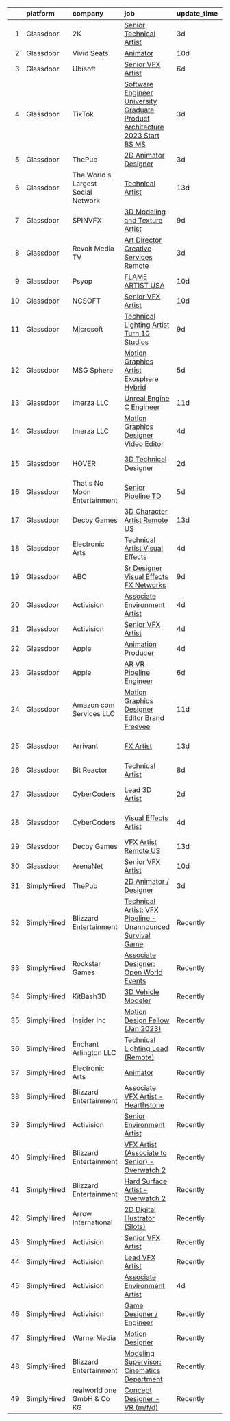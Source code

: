 

|    | platform    | company                            | job                                                                                                                                                                                                                                                                                                                                                                                                                                                                                                                                                                                                                                                                                                                                                                                                                                                                                                                                                                                                                                                                                                                                                                                                                                                                                                                                                                   | update_time   | location           |
|---:|:------------|:-----------------------------------|:----------------------------------------------------------------------------------------------------------------------------------------------------------------------------------------------------------------------------------------------------------------------------------------------------------------------------------------------------------------------------------------------------------------------------------------------------------------------------------------------------------------------------------------------------------------------------------------------------------------------------------------------------------------------------------------------------------------------------------------------------------------------------------------------------------------------------------------------------------------------------------------------------------------------------------------------------------------------------------------------------------------------------------------------------------------------------------------------------------------------------------------------------------------------------------------------------------------------------------------------------------------------------------------------------------------------------------------------------------------------|:--------------|:-------------------|
|  1 | Glassdoor   | 2K                                 | [Senior Technical Artist](https://www.glassdoor.com/partner/jobListing.htm?pos=130&ao=1136043&s=58&guid=0000018354aed0ec94d8fbb8e5bd4fb7&src=GD_JOB_AD&t=SR&vt=w&ea=1&cs=1_6747956b&cb=1663573086776&jobListingId=1008143333430&jrtk=3-0-1gdaatk8ok62j801-1gdaatk94ih78800-c9e68923315849ab-)                                                                                                                                                                                                                                                                                                                                                                                                                                                                                                                                                                                                                                                                                                                                                                                                                                                                                                                                                                                                                                                                         | 3d            | Sparks Glencoe, MD |
|  2 | Glassdoor   | Vivid Seats                        | [Animator](https://www.glassdoor.com/partner/jobListing.htm?pos=113&ao=1136043&s=58&guid=0000018354aed0ec94d8fbb8e5bd4fb7&src=GD_JOB_AD&t=SR&vt=w&cs=1_64dda9f3&cb=1663573086776&jobListingId=1008126512823&jrtk=3-0-1gdaatk8ok62j801-1gdaatk94ih78800-8e9d053226ae77e5-)                                                                                                                                                                                                                                                                                                                                                                                                                                                                                                                                                                                                                                                                                                                                                                                                                                                                                                                                                                                                                                                                                             | 10d           | Remote             |
|  3 | Glassdoor   | Ubisoft                            | [Senior VFX Artist](https://www.glassdoor.com/partner/jobListing.htm?pos=117&ao=1136043&s=58&guid=0000018354aed0ec94d8fbb8e5bd4fb7&src=GD_JOB_AD&t=SR&vt=w&cs=1_e8d3d5e6&cb=1663573086776&jobListingId=1008135525940&jrtk=3-0-1gdaatk8ok62j801-1gdaatk94ih78800-ec4295f5cc4e276e-)                                                                                                                                                                                                                                                                                                                                                                                                                                                                                                                                                                                                                                                                                                                                                                                                                                                                                                                                                                                                                                                                                    | 6d            | Cary, NC           |
|  4 | Glassdoor   | TikTok                             | [Software Engineer  University Graduate  Product Architecture    2023 Start  BS MS ](https://www.glassdoor.com/partner/jobListing.htm?pos=109&ao=1136043&s=58&guid=0000018354aed0ec94d8fbb8e5bd4fb7&src=GD_JOB_AD&t=SR&vt=w&cs=1_9865062b&cb=1663573086775&jobListingId=1008142242897&jrtk=3-0-1gdaatk8ok62j801-1gdaatk94ih78800-7aab6f1fddecc8de-)                                                                                                                                                                                                                                                                                                                                                                                                                                                                                                                                                                                                                                                                                                                                                                                                                                                                                                                                                                                                                   | 3d            | Mountain View, CA  |
|  5 | Glassdoor   | ThePub                             | [2D Animator   Designer](https://www.glassdoor.com/partner/jobListing.htm?pos=108&ao=1136043&s=58&guid=0000018354aed0ec94d8fbb8e5bd4fb7&src=GD_JOB_AD&t=SR&vt=w&cs=1_4ccc2fd4&cb=1663573086775&jobListingId=1008143841448&jrtk=3-0-1gdaatk8ok62j801-1gdaatk94ih78800-478725d2c58d3591-)                                                                                                                                                                                                                                                                                                                                                                                                                                                                                                                                                                                                                                                                                                                                                                                                                                                                                                                                                                                                                                                                               | 3d            | Chicago, IL        |
|  6 | Glassdoor   | The World s Largest Social Network | [Technical Artist](https://www.glassdoor.com/partner/jobListing.htm?pos=102&ao=1110586&s=58&guid=0000018354aed0ec94d8fbb8e5bd4fb7&src=GD_JOB_AD&t=SR&vt=w&ea=1&cs=1_e594fb3f&cb=1663573086774&jobListingId=1008119621902&cpc=5EFBB0462F9C6B7A&jrtk=3-0-1gdaatk8ok62j801-1gdaatk94ih78800-304e1dca1efc642f--6NYlbfkN0DSgjPPcnEdvoK3uuxfISLALE6pB1FR7YSHOr_tSg5_QGIhoz_2VqUepdcKLBLI_zSAkyoPLr8SW6NUVWAmXxUNfILld9JNgT4jvxPWqSYKXcYlJ4f7vBYPy2aMcuEPmCHmnVDpcsjC3m8nBM48CgzHNSIHufzffTzfkCKwHQ18ArdgeaBomfmfQeJNILpByv2m36cBxcpnCthTJ6bmIgOWJEHPCm6SsNA6rSPyYytx-2pGuF-C8I9vX50MEPllf6rfEeCbdLRc6p8EJIFiy9IUzvfscOwBXqt4FbLWVDUWUuWvfHR6YrnjF3q0dec2gsSv7DaW8Rt-Isb__P_wAFCX_CNeK67KFLl1jP0XrQa7mRSfSL6tXOC8UJo2DHtNdkS695r0lPuYam1wKd1jycqx03s4SmaRIO3qPKwPmsImwpq4lIeIFyuSogzPtEDMWa7a9XLFy7NIrxcAhoAZG3R0vO29S-89hUaFKCZJdYMoRz1LMRFXAdE4QmTfFvUCwGuSAnN0cdOoIHzrGtZ7E5ZvAa9oJzVryIYLTMw12D_mna7zopRzpafItZ0pKgWnneZBbEUMvqZWBnSei_1H6pOwvh9CT8ss4iQ%3D)                                                                                                                                                                                                                                                                                                                                                                                                             | 13d           | Burlingame, CA     |
|  7 | Glassdoor   | SPINVFX                            | [3D Modeling and Texture Artist](https://www.glassdoor.com/partner/jobListing.htm?pos=120&ao=1136043&s=58&guid=0000018354aed0ec94d8fbb8e5bd4fb7&src=GD_JOB_AD&t=SR&vt=w&ea=1&cs=1_d9b66481&cb=1663573086776&jobListingId=1008129805093&jrtk=3-0-1gdaatk8ok62j801-1gdaatk94ih78800-0013809610223a72-)                                                                                                                                                                                                                                                                                                                                                                                                                                                                                                                                                                                                                                                                                                                                                                                                                                                                                                                                                                                                                                                                  | 9d            | Atlanta, GA        |
|  8 | Glassdoor   | Revolt Media   TV                  | [Art Director  Creative Services    Remote](https://www.glassdoor.com/partner/jobListing.htm?pos=123&ao=1136043&s=58&guid=0000018354aed0ec94d8fbb8e5bd4fb7&src=GD_JOB_AD&t=SR&vt=w&ea=1&cs=1_1fea4430&cb=1663573086776&jobListingId=1008143285487&jrtk=3-0-1gdaatk8ok62j801-1gdaatk94ih78800-3569d11525b8b524-)                                                                                                                                                                                                                                                                                                                                                                                                                                                                                                                                                                                                                                                                                                                                                                                                                                                                                                                                                                                                                                                       | 3d            | Los Angeles, CA    |
|  9 | Glassdoor   | Psyop                              | [FLAME ARTIST  USA ](https://www.glassdoor.com/partner/jobListing.htm?pos=125&ao=1136043&s=58&guid=0000018354aed0ec94d8fbb8e5bd4fb7&src=GD_JOB_AD&t=SR&vt=w&cs=1_31ad03bc&cb=1663573086776&jobListingId=1008127903946&jrtk=3-0-1gdaatk8ok62j801-1gdaatk94ih78800-a132f7ac49e6d83b-)                                                                                                                                                                                                                                                                                                                                                                                                                                                                                                                                                                                                                                                                                                                                                                                                                                                                                                                                                                                                                                                                                   | 10d           | New York, NY       |
| 10 | Glassdoor   | NCSOFT                             | [Senior VFX Artist](https://www.glassdoor.com/partner/jobListing.htm?pos=119&ao=1136043&s=58&guid=0000018354aed0ec94d8fbb8e5bd4fb7&src=GD_JOB_AD&t=SR&vt=w&ea=1&cs=1_dd3d5755&cb=1663573086776&jobListingId=1008127732861&jrtk=3-0-1gdaatk8ok62j801-1gdaatk94ih78800-d473e9d297ca0c28-)                                                                                                                                                                                                                                                                                                                                                                                                                                                                                                                                                                                                                                                                                                                                                                                                                                                                                                                                                                                                                                                                               | 10d           | Bellevue, WA       |
| 11 | Glassdoor   | Microsoft                          | [Technical Lighting Artist   Turn 10 Studios](https://www.glassdoor.com/partner/jobListing.htm?pos=124&ao=1136043&s=58&guid=0000018354aed0ec94d8fbb8e5bd4fb7&src=GD_JOB_AD&t=SR&vt=w&cs=1_aa90eb14&cb=1663573086776&jobListingId=1008129981036&jrtk=3-0-1gdaatk8ok62j801-1gdaatk94ih78800-4918a6e6feee778c-)                                                                                                                                                                                                                                                                                                                                                                                                                                                                                                                                                                                                                                                                                                                                                                                                                                                                                                                                                                                                                                                          | 9d            | Redmond, WA        |
| 12 | Glassdoor   | MSG Sphere                         | [Motion Graphics Artist  Exosphere    Hybrid](https://www.glassdoor.com/partner/jobListing.htm?pos=129&ao=1136043&s=58&guid=0000018354aed0ec94d8fbb8e5bd4fb7&src=GD_JOB_AD&t=SR&vt=w&cs=1_ab7ba2be&cb=1663573086776&jobListingId=1008136910250&jrtk=3-0-1gdaatk8ok62j801-1gdaatk94ih78800-ec7cc51d50d89f8a-)                                                                                                                                                                                                                                                                                                                                                                                                                                                                                                                                                                                                                                                                                                                                                                                                                                                                                                                                                                                                                                                          | 5d            | Burbank, CA        |
| 13 | Glassdoor   | Imerza  LLC                        | [Unreal Engine   C   Engineer](https://www.glassdoor.com/partner/jobListing.htm?pos=118&ao=1136043&s=58&guid=0000018354aed0ec94d8fbb8e5bd4fb7&src=GD_JOB_AD&t=SR&vt=w&ea=1&cs=1_e44f72c7&cb=1663573086776&jobListingId=1008122462070&jrtk=3-0-1gdaatk8ok62j801-1gdaatk94ih78800-e87ac44f608c4a3b-)                                                                                                                                                                                                                                                                                                                                                                                                                                                                                                                                                                                                                                                                                                                                                                                                                                                                                                                                                                                                                                                                    | 11d           | Remote             |
| 14 | Glassdoor   | Imerza  LLC                        | [Motion Graphics Designer Video Editor](https://www.glassdoor.com/partner/jobListing.htm?pos=115&ao=1136043&s=58&guid=0000018354aed0ec94d8fbb8e5bd4fb7&src=GD_JOB_AD&t=SR&vt=w&ea=1&cs=1_e61ecdaa&cb=1663573086776&jobListingId=1008139170516&jrtk=3-0-1gdaatk8ok62j801-1gdaatk94ih78800-ffb446c432583565-)                                                                                                                                                                                                                                                                                                                                                                                                                                                                                                                                                                                                                                                                                                                                                                                                                                                                                                                                                                                                                                                           | 4d            | Sarasota, FL       |
| 15 | Glassdoor   | HOVER                              | [3D Technical Designer](https://www.glassdoor.com/partner/jobListing.htm?pos=107&ao=1136043&s=58&guid=0000018354aed0ec94d8fbb8e5bd4fb7&src=GD_JOB_AD&t=SR&vt=w&cs=1_9e103645&cb=1663573086775&jobListingId=1008145208814&jrtk=3-0-1gdaatk8ok62j801-1gdaatk94ih78800-68c23019a2de693e-)                                                                                                                                                                                                                                                                                                                                                                                                                                                                                                                                                                                                                                                                                                                                                                                                                                                                                                                                                                                                                                                                                | 2d            | San Francisco, CA  |
| 16 | Glassdoor   | That s No Moon Entertainment       | [Senior Pipeline TD](https://www.glassdoor.com/partner/jobListing.htm?pos=121&ao=1136043&s=58&guid=0000018354aed0ec94d8fbb8e5bd4fb7&src=GD_JOB_AD&t=SR&vt=w&ea=1&cs=1_86a7d130&cb=1663573086776&jobListingId=1008136844111&jrtk=3-0-1gdaatk8ok62j801-1gdaatk94ih78800-2ba417fc434ea6fe-)                                                                                                                                                                                                                                                                                                                                                                                                                                                                                                                                                                                                                                                                                                                                                                                                                                                                                                                                                                                                                                                                              | 5d            | Los Angeles, CA    |
| 17 | Glassdoor   | Decoy Games                        | [3D Character Artist  Remote US ](https://www.glassdoor.com/partner/jobListing.htm?pos=111&ao=1136043&s=58&guid=0000018354aed0ec94d8fbb8e5bd4fb7&src=GD_JOB_AD&t=SR&vt=w&ea=1&cs=1_c35475df&cb=1663573086775&jobListingId=1008119531457&jrtk=3-0-1gdaatk8ok62j801-1gdaatk94ih78800-05c7a5da54b0c7af-)                                                                                                                                                                                                                                                                                                                                                                                                                                                                                                                                                                                                                                                                                                                                                                                                                                                                                                                                                                                                                                                                 | 13d           | Boston, MA         |
| 18 | Glassdoor   | Electronic Arts                    | [Technical Artist   Visual Effects](https://www.glassdoor.com/partner/jobListing.htm?pos=126&ao=1136043&s=58&guid=0000018354aed0ec94d8fbb8e5bd4fb7&src=GD_JOB_AD&t=SR&vt=w&cs=1_9ccbcf36&cb=1663573086776&jobListingId=1008140058904&jrtk=3-0-1gdaatk8ok62j801-1gdaatk94ih78800-f3a8d4d6eb4f192b-)                                                                                                                                                                                                                                                                                                                                                                                                                                                                                                                                                                                                                                                                                                                                                                                                                                                                                                                                                                                                                                                                    | 4d            | Seattle, WA        |
| 19 | Glassdoor   | ABC                                | [Sr  Designer  Visual Effects  FX Networks ](https://www.glassdoor.com/partner/jobListing.htm?pos=127&ao=1136043&s=58&guid=0000018354aed0ec94d8fbb8e5bd4fb7&src=GD_JOB_AD&t=SR&vt=w&cs=1_67625c33&cb=1663573086776&jobListingId=1008128862524&jrtk=3-0-1gdaatk8ok62j801-1gdaatk94ih78800-76fb46310d1fe0e7-)                                                                                                                                                                                                                                                                                                                                                                                                                                                                                                                                                                                                                                                                                                                                                                                                                                                                                                                                                                                                                                                           | 9d            | Los Angeles, CA    |
| 20 | Glassdoor   | Activision                         | [Associate Environment Artist](https://www.glassdoor.com/partner/jobListing.htm?pos=114&ao=1136043&s=58&guid=0000018354aed0ec94d8fbb8e5bd4fb7&src=GD_JOB_AD&t=SR&vt=w&cs=1_e075408f&cb=1663573086776&jobListingId=1008141048620&jrtk=3-0-1gdaatk8ok62j801-1gdaatk94ih78800-d426e1abbae85a05-)                                                                                                                                                                                                                                                                                                                                                                                                                                                                                                                                                                                                                                                                                                                                                                                                                                                                                                                                                                                                                                                                         | 4d            | Carlsbad, CA       |
| 21 | Glassdoor   | Activision                         | [Senior VFX Artist](https://www.glassdoor.com/partner/jobListing.htm?pos=112&ao=1136043&s=58&guid=0000018354aed0ec94d8fbb8e5bd4fb7&src=GD_JOB_AD&t=SR&vt=w&cs=1_2eebd198&cb=1663573086776&jobListingId=1008139485844&jrtk=3-0-1gdaatk8ok62j801-1gdaatk94ih78800-1aa7a9cdaa71a2d9-)                                                                                                                                                                                                                                                                                                                                                                                                                                                                                                                                                                                                                                                                                                                                                                                                                                                                                                                                                                                                                                                                                    | 4d            | Novato, CA         |
| 22 | Glassdoor   | Apple                              | [Animation Producer](https://www.glassdoor.com/partner/jobListing.htm?pos=116&ao=1136043&s=58&guid=0000018354aed0ec94d8fbb8e5bd4fb7&src=GD_JOB_AD&t=SR&vt=w&cs=1_4409159c&cb=1663573086776&jobListingId=1008141069952&jrtk=3-0-1gdaatk8ok62j801-1gdaatk94ih78800-253d8ad60a706612-)                                                                                                                                                                                                                                                                                                                                                                                                                                                                                                                                                                                                                                                                                                                                                                                                                                                                                                                                                                                                                                                                                   | 4d            | Cupertino, CA      |
| 23 | Glassdoor   | Apple                              | [AR VR Pipeline Engineer](https://www.glassdoor.com/partner/jobListing.htm?pos=101&ao=1110586&s=58&guid=0000018354aed0ec94d8fbb8e5bd4fb7&src=GD_JOB_AD&t=SR&vt=w&cs=1_78ae618f&cb=1663573086773&jobListingId=1008133141172&cpc=2CAED5C921A5F994&jrtk=3-0-1gdaatk8ok62j801-1gdaatk94ih78800-2379f138269ab6c9--6NYlbfkN0BvKrLyj5gPmtZO9T8euul8TCxuuKNOtzRJOomxnwSEodTz2Bc-sPZl1dBMH13w-jNU6qgfc5Ws1qOFAbWG9wRGF8UQmCtIGcQSLITXI7REWZwufvxwTr4teI-nkagU4dfq7sVRFTPjtt3stkW0W9FFLG5CCuMtTes_TpOqc3zYnQxucEheDYV_eXa6PiqE-a9SKmSza9sZpYEE1flr7YsmLqIutFqbSufFM74G8wOTTUF35dzTDyiR1sxL6lv_kaI-uRinD6EUH_dIf9aLDqu-ScVC7ovhWy_IfOak4IBvlIk9hp4TOYWLRXQC4EXDsjaG3poky9u74y51OlOXNp6Ld7UGmrkJv9S0-lSwOIeubNun4a7V3p6ytEqDILPGnffc4iP1ikhPV7413RupZ9M9zRPWW2OYVGx12eM-UkQ41mWJJcnAUEhknnQlg17ur76HEZqZzfKpotMnMA594_Mjg7taOcji2U4zv5m9F91s9LwzBVnuC8EtAgTcIAGT8_ZtDFf-5PAtCSmAyRsuKuo5V8Wew2RGIfDMylcwPUjzxI1JujVBwLHBCzv5O6EsFEwEiHZFlZvhMrGjYRVUgfDgZr_Ae1_U20sb6W9Ex0EDfwD5GYWvFArdrw8krZvvI8Gn-frMfs_-SYvc1YxKny5cVw7XS6UjjQ59F1hASxq8Ip1aGNyAoX9pGYa0ZhhNZG6jwUBV-Wfe5PyWAuEgIIE8OvKGeWcu-_gchWRxugUA8-QjiPy_nKOMFCstZ-6dRi5Ei-OxqzEFxo3uMsfNZimc9qqJGL_vl7bWTrgM7wiXAQUu6uQIeUA4v4ikJgxGuTE1U0-xGlDKBvM9iHB3IxLZwoT47xpJH5vTGsrF2JDHemkkV1wrJPwD1dFnzCGSb3VxJoyYyeHBp4kpev8_p4oCV-UWYu3oyOcNHazeFpuYGpgpBWTbcCApXY_6tWTTZfL8oYuC9uJl6Q%3D%3D)                             | 6d            | Seattle, WA        |
| 24 | Glassdoor   | Amazon com Services LLC            | [Motion Graphics Designer   Editor  Brand  Freevee](https://www.glassdoor.com/partner/jobListing.htm?pos=110&ao=1136043&s=58&guid=0000018354aed0ec94d8fbb8e5bd4fb7&src=GD_JOB_AD&t=SR&vt=w&cs=1_2a04a631&cb=1663573086775&jobListingId=1008123980156&jrtk=3-0-1gdaatk8ok62j801-1gdaatk94ih78800-4b03b318c5df0565-)                                                                                                                                                                                                                                                                                                                                                                                                                                                                                                                                                                                                                                                                                                                                                                                                                                                                                                                                                                                                                                                    | 11d           | Culver City, CA    |
| 25 | Glassdoor   | Arrivant                           | [FX Artist](https://www.glassdoor.com/partner/jobListing.htm?pos=105&ao=1110586&s=58&guid=0000018354aed0ec94d8fbb8e5bd4fb7&src=GD_JOB_AD&t=SR&vt=w&ea=1&cs=1_08548f35&cb=1663573086775&jobListingId=1008119621946&cpc=AC285F3A3ECA6BB0&jrtk=3-0-1gdaatk8ok62j801-1gdaatk94ih78800-ac82a088f2bbb71d--6NYlbfkN0DSgjPPcnEdvoK3uuxfISLALE6pB1FR7YSHOr_tSg5_QGIhoz_2VqUepdcKLBLI_zSAkyoPLr8SW9iKfB6CY2csLDQCI-CTxuWCHasd1YCjiugAsqX-pO9f2Hd2ZSEJof0DqIzW84g9N4rygPxViI8f8nJTTJpsAlbcVAyxPw9juKLZkSpPJ6bLH2C7OmG1lgM04zNHtuu2wm98IHSoOd3Q6qD6YAICacHI6YK9kKrGjoCJTDaYLNv4LEYRbglrKJMfhc2K6UQ5s6TsJkxYeLG5m0CHzdH2CCbWMO1kGbc8UShlod0Y3SWkAbZnSoBpEJoErIBdb5UQ2x0XpcOyE0nABGZS5sAD2StxFTu9HTWYu2eO6OI4qQ4SO7MJjUZ6z1CCgtUcNyaeOy_c3GpWByInrsP2NmL4qgnF9KoR_pxvdd_biRI7e07lWZAVGaA6m2lPtPtoCsGWixczfWGe1UdIvatas5h0RsJK9D_61zIrts7NyPmItwTF-RrPmNSQMWfyHq9QYqz1f0-_XbtnFgrkdfQTNOArQBkO8Ux5f-mGyAcWnWj_LfV2UQ-JpneLsWZbp50s4YLBLg%3D%3D)                                                                                                                                                                                                                                                                                                                                                                                                                                      | 13d           | Los Angeles, CA    |
| 26 | Glassdoor   | Bit Reactor                        | [Technical Artist](https://www.glassdoor.com/partner/jobListing.htm?pos=128&ao=1136043&s=58&guid=0000018354aed0ec94d8fbb8e5bd4fb7&src=GD_JOB_AD&t=SR&vt=w&cs=1_49958d0b&cb=1663573086776&jobListingId=1008131334277&jrtk=3-0-1gdaatk8ok62j801-1gdaatk94ih78800-ecbf8e66495545e3-)                                                                                                                                                                                                                                                                                                                                                                                                                                                                                                                                                                                                                                                                                                                                                                                                                                                                                                                                                                                                                                                                                     | 8d            | Maryland           |
| 27 | Glassdoor   | CyberCoders                        | [Lead 3D Artist](https://www.glassdoor.com/partner/jobListing.htm?pos=104&ao=1110586&s=58&guid=0000018354aed0ec94d8fbb8e5bd4fb7&src=GD_JOB_AD&t=SR&vt=w&ea=1&cs=1_8b37d5be&cb=1663573086775&jobListingId=1008146012847&cpc=47CFDC01B3F81FAC&jrtk=3-0-1gdaatk8ok62j801-1gdaatk94ih78800-bb4245853e6f90e4--6NYlbfkN0CpFJQzrgRR8WqXWK1qKKEqALWJw739KlKqr2H-MSI4eoBlI4EFrmor2FYZMP3muM0tqmUw6C3hYIzbHmJE2nhJ1kzLpHfACD6DMBLhTp4493SU4YUOIpw7aF2EWcVFncrgR22d5HIp7kfmjjICDKj8tJUJNhEjr-y0_-GBEV20siF5vuI8e3-Uxf0_F0P-VufFttPMD3wURtD8_JlauSeETaoZj3VrouR9Z_sKVmCBRuRaWr1xJUR8G9RNbO9Z5Lf1unNuQjh75ZSzgkiC11h6zW5KETNBd34WUDHhZx5fMPcX9-KqngSb_40tGtwj-ho8-jPMQUcMyuYNp8dGVSiK-6VNirxGu-KI2yn2WaRt62X8z98mwQFFUFl0r9UhJs7CCeNCmCO82hKTHua4alUBQBQpbyxEByohI9nTYzG1G88vippcf9t9rKt5kikklH02F9fY6Es8t2cQx72KKjCJj_aRRbauSLkYda1RW7i-_ZSUy4qE_ywDePVOtXHDT78BXPEaEMfJ5EamTbc5LQSxzz0LiijQqvAVl-H7d4BiC6hozyTGtB3UqPmy_gSAo-Y9S5CSUlFcr8cF04grDNpb9As6v8YaZUea9kDwVyGdPTMFcLJEeNj5IryCyFeeneTWnhXgHG6OeOVegvI2YE7xYmpjmMX6EsCikDB35yddtsjhV0D_VQ45cGND89T2DAusx5SKK4MBYpisBNlOgVprlJS5OrFVdgIrb_UMoxKiwXpyWDz9SSSENcO40OO6GSnr_8oy1EG6ylDbTC3efjERmyvnVUwWDYDIH_wLq1ZJCK6JPb6wZCpH_l-OxAYlJtAzz4XbhPpbU9DhocETNBl1a4paA9Gv56bH9NmxkUGgOwjoqPpB7Le9YjtYpwVnfPuQRsO5NIDAoHnHaAx2pCIDgeMt-zNQiTaSwiIzGBAsBXY0tn90v654Br0s-3lgFjvBsFCcN5irSbDXunyYefpKNGYCXXetNYtpWXn_Mgqq_Q%3D%3D) | 2d            | Los Angeles, CA    |
| 28 | Glassdoor   | CyberCoders                        | [Visual Effects Artist](https://www.glassdoor.com/partner/jobListing.htm?pos=103&ao=1110586&s=58&guid=0000018354aed0ec94d8fbb8e5bd4fb7&src=GD_JOB_AD&t=SR&vt=w&ea=1&cs=1_cae473b5&cb=1663573086775&jobListingId=1008140369643&cpc=6FC5BA77C9A4CD78&jrtk=3-0-1gdaatk8ok62j801-1gdaatk94ih78800-d5c7a249f8dcd86c--6NYlbfkN0CpFJQzrgRR8WqXWK1qKKEqALWJw739KlKqr2H-MSI4eoBlI4EFrmor2FYZMP3muM2qU_lxeZ-TX3AgR04QhDVNujFk5HvIaA0I7DJFRALEGAmEv_J3MlA00uidDpjAtPOJTHijGJDXEXHIL7gZeB8rUL1E_a6VgFlfLEriE01yK-mLZNVWzipNgnp4HeeM3CqxLxOherI6j5rFHXGpqocuafzFjobFOLSixNvwPYTFYYxBlnnN6mT7qJEkq6lJP71HWlrIqLuEcaDHEVcVG0QhMDeArkLY-acVxvpuOBmpSHXqfLHX-5hDIgkCZRfMTKuDiqtnLcX-WpXlXc7fN-FExc7tG9rZMXkwxP4SSOCV1uVyNBcXfZhQJmeZF3mOdrT_F7q9WVZ9Zu2R7P-4hkBaBwk1yhaPeU022maoFRc0h56wDJUrhwhRHfDHKFXIbbp9dfyutJI_ucGnEpDdwmiYMdcUH0Fyty2eq54WSTAdD4Ta5ihbzrbuz8SfdP2myI6KSjC1VK1cWsUYUB9iX2Hngi0s9-t4o9ojDZFrmfYDdKviLnAaEHW7skSpNgyDkUwmLMnoCqMUmlYuOyRlIKFOqIMYius9qAFFI6dOGwgJ6D6dRhMZD5TmnIz540bjxTOHr4_mIlma0dxcFcM4eMagkwK3AAvfwHIeVr1sQdCWVPCYj0uhmzNIE7oZFxAIaB9x30tytv4KZhaAOZSi84h_l6xXM6stQ6SsltETcSn6vfmJbuhz0PNtZj8tcfuLV3fn2Vtt_oan3SuUng5_2xhQQ4EAOTkOKIs8frKcCzUO4MePmCmdGelqf3nx7MHEzBjP7Bp3975e8UAmlXQtzbavn7BOw_t_G-Pps2aWi8EWIpRxQ1MC0J9v3RGv7Yi2pQ1BT9W6MiY0_rht3Zp0yVBWPHn0JpApWTdcDukY_PRCysH35o9SfASkzSa_Vu5PuTTVGHL0Q7B6AhAUrGsoluJiPrMw5d3WFyk%3D)        | 4d            | Los Angeles, CA    |
| 29 | Glassdoor   | Decoy Games                        | [VFX Artist  Remote US ](https://www.glassdoor.com/partner/jobListing.htm?pos=106&ao=1136043&s=58&guid=0000018354aed0ec94d8fbb8e5bd4fb7&src=GD_JOB_AD&t=SR&vt=w&ea=1&cs=1_3589e38d&cb=1663573086775&jobListingId=1008119531424&jrtk=3-0-1gdaatk8ok62j801-1gdaatk94ih78800-53023307d43a3103-)                                                                                                                                                                                                                                                                                                                                                                                                                                                                                                                                                                                                                                                                                                                                                                                                                                                                                                                                                                                                                                                                          | 13d           | Boston, MA         |
| 30 | Glassdoor   | ArenaNet                           | [Senior VFX Artist](https://www.glassdoor.com/partner/jobListing.htm?pos=122&ao=1136043&s=58&guid=0000018354aed0ec94d8fbb8e5bd4fb7&src=GD_JOB_AD&t=SR&vt=w&cs=1_ae1ea353&cb=1663573086776&jobListingId=1008127732862&jrtk=3-0-1gdaatk8ok62j801-1gdaatk94ih78800-e30a801131ccff1a-)                                                                                                                                                                                                                                                                                                                                                                                                                                                                                                                                                                                                                                                                                                                                                                                                                                                                                                                                                                                                                                                                                    | 10d           | Bellevue, WA       |
| 31 | SimplyHired | ThePub                             | [2D Animator / Designer](https://www.simplyhired.com/job/oZZEdheO4lkc_JXRYHcnwev8ZwB1kkTJEsdy0Uz-wdGwjoDPjIpnXQ?q=vfx+designer)                                                                                                                                                                                                                                                                                                                                                                                                                                                                                                                                                                                                                                                                                                                                                                                                                                                                                                                                                                                                                                                                                                                                                                                                                                       | 3d            | Chicago, IL        |
| 32 | SimplyHired | Blizzard Entertainment             | [Technical Artist: VFX Pipeline - Unannounced Survival Game](https://www.simplyhired.com/job/LjBYXeLA-0AxbmaC_Dh8JjcU3tj0mP9A7-gFBd5X7Pw0qOUAh1F8tg?q=vfx+designer)                                                                                                                                                                                                                                                                                                                                                                                                                                                                                                                                                                                                                                                                                                                                                                                                                                                                                                                                                                                                                                                                                                                                                                                                   | Recently      | Irvine, CA         |
| 33 | SimplyHired | Rockstar Games                     | [Associate Designer: Open World Events](https://www.simplyhired.com/job/vdV8vlT3gviLv2JCIKjxS72bf-KmVFeMRA0oYSRtEaTI4YyrugfY7Q?q=vfx+designer)                                                                                                                                                                                                                                                                                                                                                                                                                                                                                                                                                                                                                                                                                                                                                                                                                                                                                                                                                                                                                                                                                                                                                                                                                        | Recently      | Carlsbad, CA       |
| 34 | SimplyHired | KitBash3D                          | [3D Vehicle Modeler](https://www.simplyhired.com/job/VwgC9IB3ym8a8J0kNrymmSSw5lslDouDxa5vl13riEBIvSMSPqRqXA?q=vfx+designer)                                                                                                                                                                                                                                                                                                                                                                                                                                                                                                                                                                                                                                                                                                                                                                                                                                                                                                                                                                                                                                                                                                                                                                                                                                           | Recently      | Remote             |
| 35 | SimplyHired | Insider Inc                        | [Motion Design Fellow (Jan 2023)](https://www.simplyhired.com/job/pmYeYtm8-jU5dXg2CxnkZdS5y4mzMQ99BQJbxZQfc1pYkdsoUFeyeA?q=vfx+designer)                                                                                                                                                                                                                                                                                                                                                                                                                                                                                                                                                                                                                                                                                                                                                                                                                                                                                                                                                                                                                                                                                                                                                                                                                              | Recently      | New York, NY       |
| 36 | SimplyHired | Enchant Arlington LLC              | [Technical Lighting Lead (Remote)](https://www.simplyhired.com/job/ceUUWz-Qa238WQQ9PCNz5b0bL1Pn4erpSf3eRrC0IByITpIn4QRlsw?q=vfx+designer)                                                                                                                                                                                                                                                                                                                                                                                                                                                                                                                                                                                                                                                                                                                                                                                                                                                                                                                                                                                                                                                                                                                                                                                                                             | Recently      | Las Vegas, NV      |
| 37 | SimplyHired | Electronic Arts                    | [Animator](https://www.simplyhired.com/job/Sv4J4jhMlv3yr73aY2mdhaCDWGgQJZiKvBFnTCZDXiWmRx5dZJzRZA?q=vfx+designer)                                                                                                                                                                                                                                                                                                                                                                                                                                                                                                                                                                                                                                                                                                                                                                                                                                                                                                                                                                                                                                                                                                                                                                                                                                                     | Recently      | Orlando, FL        |
| 38 | SimplyHired | Blizzard Entertainment             | [Associate VFX Artist - Hearthstone](https://www.simplyhired.com/job/npzx9Srzh2nXb282llyE7B1XTbu3nGO2QQfd8rYbVSIH0uXj-hjJhQ?q=vfx+designer)                                                                                                                                                                                                                                                                                                                                                                                                                                                                                                                                                                                                                                                                                                                                                                                                                                                                                                                                                                                                                                                                                                                                                                                                                           | Recently      | Irvine, CA         |
| 39 | SimplyHired | Activision                         | [Senior Environment Artist](https://www.simplyhired.com/job/vx-vprIU6jwVA6jFu1YMbUf1gDpZAQ55_TPpu_FvB0ztAeUwFYtWeg?q=vfx+designer)                                                                                                                                                                                                                                                                                                                                                                                                                                                                                                                                                                                                                                                                                                                                                                                                                                                                                                                                                                                                                                                                                                                                                                                                                                    | Recently      | Carlsbad, CA       |
| 40 | SimplyHired | Blizzard Entertainment             | [VFX Artist (Associate to Senior) - Overwatch 2](https://www.simplyhired.com/job/2d70J5UkkZ2YmvlvJfcaEqf0vVFEZwLt57euRMmQlk3Afx_2Q_gYzw?q=vfx+designer)                                                                                                                                                                                                                                                                                                                                                                                                                                                                                                                                                                                                                                                                                                                                                                                                                                                                                                                                                                                                                                                                                                                                                                                                               | Recently      | Irvine, CA         |
| 41 | SimplyHired | Blizzard Entertainment             | [Hard Surface Artist - Overwatch 2](https://www.simplyhired.com/job/6UbuxcizWm0FGl0VWvCtYyHq-2-jjcWZ_YsxRvD4XaS9M8_zOx_FMA?q=vfx+designer)                                                                                                                                                                                                                                                                                                                                                                                                                                                                                                                                                                                                                                                                                                                                                                                                                                                                                                                                                                                                                                                                                                                                                                                                                            | Recently      | Irvine, CA         |
| 42 | SimplyHired | Arrow International                | [2D Digital Illustrator (Slots)](https://www.simplyhired.com/job/jXPPxBi5DlglAfF2JDjIQcH5lNeB28pUF4JTOKd2H2Rvw8AseLB_DA?q=vfx+designer)                                                                                                                                                                                                                                                                                                                                                                                                                                                                                                                                                                                                                                                                                                                                                                                                                                                                                                                                                                                                                                                                                                                                                                                                                               | Recently      | Greenville, NC     |
| 43 | SimplyHired | Activision                         | [Senior VFX Artist](https://www.simplyhired.com/job/ju-32_qKzbUaOzRUaA2lC5FIioEdIz3MKmvtSR6sd0YAcvc3X9XyyA?q=vfx+designer)                                                                                                                                                                                                                                                                                                                                                                                                                                                                                                                                                                                                                                                                                                                                                                                                                                                                                                                                                                                                                                                                                                                                                                                                                                            | Recently      | Middleton, WI      |
| 44 | SimplyHired | Activision                         | [Lead VFX Artist](https://www.simplyhired.com/job/skG9lF8-lNblYoscV_4ZkShrtKrP6Wjg7CtMgNvznLa_luoDQ-mzww?q=vfx+designer)                                                                                                                                                                                                                                                                                                                                                                                                                                                                                                                                                                                                                                                                                                                                                                                                                                                                                                                                                                                                                                                                                                                                                                                                                                              | Recently      | Santa Monica, CA   |
| 45 | SimplyHired | Activision                         | [Associate Environment Artist](https://www.simplyhired.com/job/lm9MoaO1TUuZEPpQuWBnajQizAxrXNf--CiO_bMR_jTH5U9jRyRsew?q=vfx+designer)                                                                                                                                                                                                                                                                                                                                                                                                                                                                                                                                                                                                                                                                                                                                                                                                                                                                                                                                                                                                                                                                                                                                                                                                                                 | 4d            | Carlsbad, CA       |
| 46 | SimplyHired | Activision                         | [Game Designer / Engineer](https://www.simplyhired.com/job/mvyJVImSNkRNGU7RQRq9NK4bP0WyGwVdbqKTESj9aJHphHk9dScNEg?q=vfx+designer)                                                                                                                                                                                                                                                                                                                                                                                                                                                                                                                                                                                                                                                                                                                                                                                                                                                                                                                                                                                                                                                                                                                                                                                                                                     | Recently      | Austin, TX         |
| 47 | SimplyHired | WarnerMedia                        | [Motion Designer](https://www.simplyhired.com/job/p3bem12qNX-42wGX9i7Z_EIZfeOEGJwAfpHMbfsqrxQeXx8efSElaA?q=vfx+designer)                                                                                                                                                                                                                                                                                                                                                                                                                                                                                                                                                                                                                                                                                                                                                                                                                                                                                                                                                                                                                                                                                                                                                                                                                                              | Recently      | Atlanta, GA        |
| 48 | SimplyHired | Blizzard Entertainment             | [Modeling Supervisor: Cinematics Department](https://www.simplyhired.com/job/sfOILQZbFHZAxPz0pkkKCSovSg0CltzY_szoR-1XJaWYjVih18s4VQ?q=vfx+designer)                                                                                                                                                                                                                                                                                                                                                                                                                                                                                                                                                                                                                                                                                                                                                                                                                                                                                                                                                                                                                                                                                                                                                                                                                   | Recently      | Irvine, CA         |
| 49 | SimplyHired | realworld one GmbH & Co KG         | [Concept Designer - VR (m/f/d)](https://www.simplyhired.com/job/9M9B0HjzlxbnEWwSs63j38J2jv4QAGwRz17kgQnuQPJjtHPVVTunxA?q=vfx+designer)                                                                                                                                                                                                                                                                                                                                                                                                                                                                                                                                                                                                                                                                                                                                                                                                                                                                                                                                                                                                                                                                                                                                                                                                                                | Recently      | Remote             |